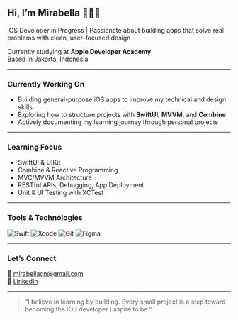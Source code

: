 ## Hi, I’m Mirabella 👩🏻‍💻  

iOS Developer in Progress | Passionate about building apps that solve real problems with clean, user-focused design

Currently studying at **Apple Developer Academy**  
Based in Jakarta, Indonesia  

---

### Currently Working On
- Building general-purpose iOS apps to improve my technical and design skills  
- Exploring how to structure projects with **SwiftUI**, **MVVM**, and **Combine**  
- Actively documenting my learning journey through personal projects  

---

### Learning Focus
- SwiftUI & UIKit  
- Combine & Reactive Programming  
- MVC/MVVM Architecture  
- RESTful APIs, Debugging, App Deployment  
- Unit & UI Testing with XCTest  

---

### Tools & Technologies
![Swift](https://img.shields.io/badge/-Swift-orange?logo=swift&logoColor=white)
![Xcode](https://img.shields.io/badge/-Xcode-1575F9?logo=xcode&logoColor=white)
![Git](https://img.shields.io/badge/-Git-F05032?logo=git&logoColor=white)
![Figma](https://img.shields.io/badge/-Figma-black?logo=figma&logoColor=white)

---

### Let’s Connect
📧 mirabellacn@gmail.com  
🔗 [LinkedIn](https://www.linkedin.com/in/mirabellachn/)

---

> “I believe in learning by building. Every small project is a step toward becoming the iOS developer I aspire to be.”

